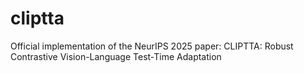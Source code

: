 # cliptta
Official implementation of the NeurIPS 2025 paper: CLIPTTA: Robust Contrastive Vision-Language Test-Time Adaptation
